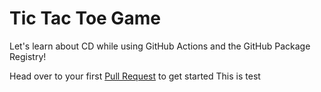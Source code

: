 # Tic Tac Toe Game

Let's learn about CD while using GitHub Actions and the GitHub Package Registry!


Head over to your first [Pull Request](../../pull/1) to get started
 This is test
